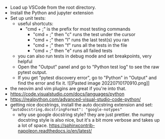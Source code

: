 - Load up VSCode from the root directory. 
- Install the Python and jupyter extension
- Set up unit tests:
	- useful shortcuts: 
		- "cmd + ;" is the prefix for most testing commands
			- "cmd + ;" then "c" runs the test under the cursor
			- "cmd + ;" then "l" runs the last test(s) you ran
			- "cmd + ;" then "f" runs all the tests in the file
			- "cmd + ;" then "e" runs all failed tests
	- you can also run tests in debug mode and set breakpoints, very helpful
	- Open the "Output" panel and go to "Python test log" to see the raw pytest output.
	- If you get "pytest discovery error", go to "Python" in "Output" and find the error and fix it.
![[Pasted image 20220710170910.png]]
- the neovim and vim plugins are great if you're into that.
- https://code.visualstudio.com/docs/languages/python
- https://realpython.com/advanced-visual-studio-code-python/
- getting nice docstrings, install the auto docstring extension and set: `"autoDocstring.docstringFormat": "google-notypes"`
	- why use google docstring style? they are just prettier. the numpy docstring style is also nice, but it's a bit more verbose and takes up a lot of space. https://sphinxcontrib-napoleon.readthedocs.io/en/latest/
